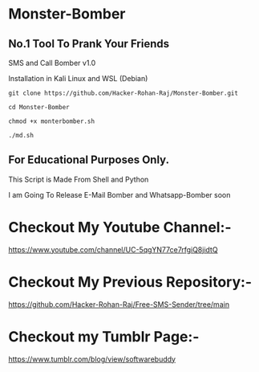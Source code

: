 # Monster-Bomber

## No.1 Tool To Prank Your Friends

SMS and Call Bomber v1.0

Installation in Kali Linux and WSL (Debian)

~~~
git clone https://github.com/Hacker-Rohan-Raj/Monster-Bomber.git
~~~
~~~
cd Monster-Bomber
~~~
~~~
chmod +x monterbomber.sh
~~~
~~~
./md.sh
~~~

## For Educational Purposes Only.

This Script is Made From Shell and Python

I am Going To Release E-Mail Bomber and Whatsapp-Bomber soon

# Checkout My Youtube Channel:- 

https://www.youtube.com/channel/UC-5qgYN77ce7rfgiQ8jidtQ

# Checkout My Previous Repository:- 

https://github.com/Hacker-Rohan-Raj/Free-SMS-Sender/tree/main

# Checkout my Tumblr Page:- 

https://www.tumblr.com/blog/view/softwarebuddy
